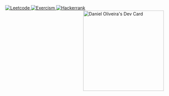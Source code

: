 <div align="left">
  <a href="https://leetcode.com/Daniel0liver/">
    <img
      src="https://img.shields.io/badge/Leetcode-black?style=for-the-badge&logo=leetcode"
      alt="Leetcode"
    />
  </a>
  
  <a href="https://exercism.org/profiles/Daniel0liver">
    <img
      src="https://img.shields.io/badge/Exercism-black?style=for-the-badge&logo=exercism"
      alt="Exercism"
    />
  </a>

  <a href="https://www.hackerrank.com/daniel0liveir4">
    <img
      src="https://img.shields.io/badge/Hackerrank-black?style=for-the-badge&logo=hackerrank"
      alt="Hackerrank"
    />
  </a>

  <a href="https://app.daily.dev/daniel0liver">
    <img 
      width="256" 
      align="right"
      alt="Daniel Oliveira's Dev Card"
      src="https://api.daily.dev/devcards/4de1c65c10674dc9a416af70a569304c.png?r=4f2" 
    />
  </a>
</div>
